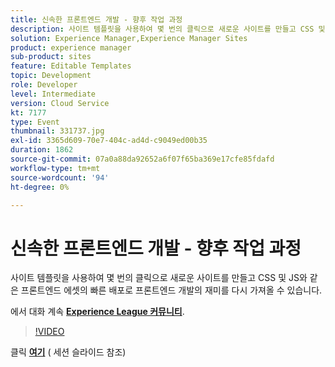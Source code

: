 ```yaml
---
title: 신속한 프론트엔드 개발 - 향후 작업 과정
description: 사이트 템플릿을 사용하여 몇 번의 클릭으로 새로운 사이트를 만들고 CSS 및 JS와 같은 프론트엔드 에셋의 빠른 배포로 프론트엔드 개발의 재미를 다시 가져올 수 있습니다. 이 세션은 Adobe Developers Live 컨텐츠 이벤트의 일부로 전달되었습니다.
solution: Experience Manager,Experience Manager Sites
product: experience manager
sub-product: sites
feature: Editable Templates
topic: Development
role: Developer
level: Intermediate
version: Cloud Service
kt: 7177
type: Event
thumbnail: 331737.jpg
exl-id: 3365d609-70e7-404c-ad4d-c9049ed00b35
duration: 1862
source-git-commit: 07a0a88da92652a6f07f65ba369e17cfe85fdafd
workflow-type: tm+mt
source-wordcount: '94'
ht-degree: 0%

---
```


# 신속한 프론트엔드 개발 - 향후 작업 과정

사이트 템플릿을 사용하여 몇 번의 클릭으로 새로운 사이트를 만들고 CSS 및 JS와 같은 프론트엔드 에셋의 빠른 배포로 프론트엔드 개발의 재미를 다시 가져올 수 있습니다.

에서 대화 계속 **[Experience League 커뮤니티](https://adobe.ly/36Yd3v6)**.

>[!VIDEO](https://video.tv.adobe.com/v/331737/?quality=12&learn=on&hidetitle=true)

클릭 **[여기](/help/adobe-developers-live/assets/rapid-frontend-devlopment.pdf)** ( 세션 슬라이드 참조)
